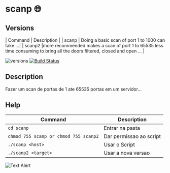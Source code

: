 # scanp 🌐


## Versions 

| Command | Description |
| scanp |  Doing a basic scan of port 1 to 1000 can take ...|
| scanp2 |more recommended makes a scan of port 1 to 65535 less time consuming to bring all the doors filtered, closed and open ... |

![versions](https://img.shields.io/pypi/pyversions/pybadges.svg)
[![Build Status](https://travis-ci.org/dwyl/esta.svg?branch=master)](https://travis-ci.org/dwyl/esta)

## Description
Fazer um scan  de portas de 1 ate 65535 portas em um servidor...


## Help
| Command | Description |
| --- | --- |
|```cd scanp```|Entrar na pasta|
|```chmod 755 scanp or chmod 755 scanp2```|Dar permissao ao script|
| ```./scanp <host>``` | Usar o Script|
|```./scanp2 <target>```|Usar a nova versao| 
![Text Alert](https://media.giphy.com/media/d2ZegRpJmRhe3EXK/giphy.gif)
